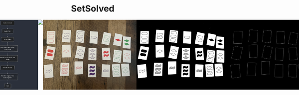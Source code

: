 # SetSolved

<div style="display: flex; justify-content: center;">
    <img src="demos/flowchart.png" width="200">
    <img src="demos/edges_filtered.png" width="300">
    <img src="demos/image1.png" width="300">
    <img src="demos/white_regions_blurred.png" width="300">
    <img src="demos/just_edges.png" width="300">
    
    
</div>
